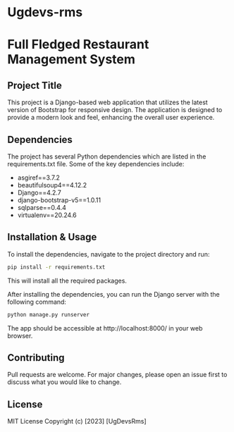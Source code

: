 # Ugdevs-rms
Full Fledged Restaurant Management System
==========================================

## Project Title
This project is a Django-based web application that utilizes the latest version of Bootstrap for responsive design. The application is designed to provide a modern look and feel, enhancing the overall user experience.

## Dependencies
The project has several Python dependencies which are listed in the requirements.txt file. Some of the key dependencies include:
- asgiref==3.7.2
- beautifulsoup4==4.12.2
- Django==4.2.7
- django-bootstrap-v5==1.0.11
- sqlparse==0.4.4
- virtualenv==20.24.6

## Installation & Usage
To install the dependencies, navigate to the project directory and run:

```bash
pip install -r requirements.txt
```

This will install all the required packages.

After installing the dependencies, you can run the Django server with the following command:

```bash
python manage.py runserver
```

The app should be accessible at http://localhost:8000/ in your web browser.

## Contributing
Pull requests are welcome. For major changes, please open an issue first to discuss what you would like to change.

## License
MIT License
Copyright (c) [2023] [UgDevsRms]
```
